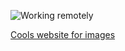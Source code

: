 ![Working remotely](https://images.unsplash.com/photo-1553272725-086100aecf5e?ixid=MnwxMjA3fDF8MHxlZGl0b3JpYWwtZmVlZHwxMXx8fGVufDB8fHx8&ixlib=rb-1.2.1&auto=format&fit=crop&w=500&q=60)

[Cools website for images](https://unsplash.com)
